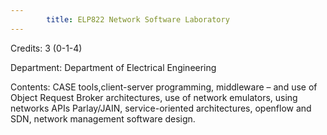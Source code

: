 ```yaml
---
        title: ELP822 Network Software Laboratory
---
```

Credits: 3 (0-1-4)

Department: Department of Electrical Engineering

Contents: CASE tools,client-server programming, middleware – and use of Object Request Broker architectures, use of network emulators, using networks APIs Parlay/JAIN, service-oriented architectures, openflow and SDN, network management software design.